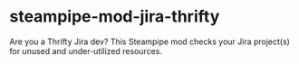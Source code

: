 # steampipe-mod-jira-thrifty
Are you a Thrifty Jira dev? This Steampipe mod checks your Jira project(s) for unused and under-utilized resources.

